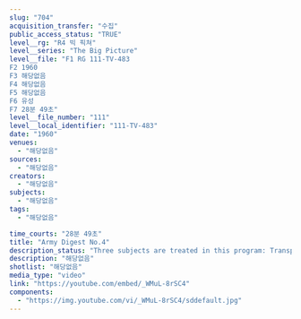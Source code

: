 ```yaml
---
slug: "704"
acquisition_transfer: "수집"
public_access_status: "TRUE"
level__rg: "R4 빅 픽쳐"
level__series: "The Big Picture"
level__file: "F1 RG 111-TV-483
F2 1960
F3 해당없음
F4 해당없음
F5 해당없음
F6 유성
F7 28분 49초"
level__file_number: "111"
level__local_identifier: "111-TV-483"
date: "1960"
venues: 
  - "해당없음"
sources: 
  - "해당없음"
creators: 
  - "해당없음"
subjects: 
  - "해당없음"
tags: 
  - "해당없음"

time_courts: "28분 49초"
title: "Army Digest No.4"
description_status: "Three subjects are treated in this program: Transportation Corps methods of supply; the Signal Corps in Germany; and Army 'Sky Divers'."
description: "해당없음"
shotlist: "해당없음"
media_type: "video"
link: "https://youtube.com/embed/_WMuL-8rSC4"
components: 
  - "https://img.youtube.com/vi/_WMuL-8rSC4/sddefault.jpg"
---
```

